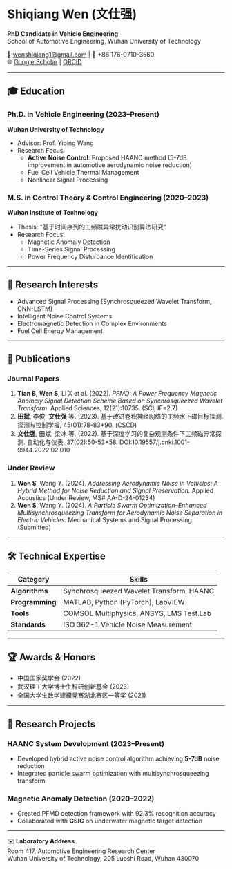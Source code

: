# Shiqiang Wen (文仕强)  
**PhD Candidate in Vehicle Engineering**  
School of Automotive Engineering, Wuhan University of Technology  

📧 wenshiqiang1@gmail.com | 📱 +86 176-0710-3560  
🌐 [Google Scholar](https://scholar.google.com/citations?user=QlmuWGwAAAAJ) | [ORCID](0009-0001-8919-4133)  

---

## 🎓 Education  
### **Ph.D. in Vehicle Engineering** (2023–Present)  
**Wuhan University of Technology**  
- Advisor: Prof. Yiping Wang  
- Research Focus:  
  - **Active Noise Control**: Proposed HAANC method (5-7dB improvement in automotive aerodynamic noise reduction)  
  - Fuel Cell Vehicle Thermal Management  
  - Nonlinear Signal Processing  

### **M.S. in Control Theory & Control Engineering** (2020–2023)  
**Wuhan Institute of Technology**  
- Thesis: "基于时间序列的工频磁异常扰动识别算法研究"  
- Research Focus:  
  - Magnetic Anomaly Detection  
  - Time-Series Signal Processing  
  - Power Frequency Disturbance Identification  

---

## 🔬 Research Interests  
- Advanced Signal Processing (Synchrosqueezed Wavelet Transform, CNN-LSTM)  
- Intelligent Noise Control Systems  
- Electromagnetic Detection in Complex Environments  
- Fuel Cell Energy Management  

---

## 📑 Publications  
### **Journal Papers**  
1. **Tian B**, **Wen S**, Li X et al. (2022). *PFMD: A Power Frequency Magnetic Anomaly Signal Detection Scheme Based on Synchrosqueezed Wavelet Transform*. Applied Sciences, 12(21):10735. (SCI, IF=2.7)  
2. **田斌**, 李俊, **文仕强** 等. (2023). 基于改进卷积神经网络的工频水下磁目标探测. 探测与控制学报, 45(01):78-83+90. (CSCD)  
3. **文仕强**, 田斌, 梁冰 等. (2022). 基于深度学习的复杂观测条件下工频磁异常探测. 自动化与仪表, 37(02):50-53+58. DOI:10.19557/j.cnki.1001-9944.2022.02.010  

### **Under Review**  
1. **Wen S**, Wang Y. (2024). *Addressing Aerodynamic Noise in Vehicles: A Hybrid Method for Noise Reduction and Signal Preservation*. Applied Acoustics (Under Review, MS# AA-D-24-01234)  
2. **Wen S**, Wang Y. (2024). *A Particle Swarm Optimization–Enhanced Multisynchrosqueezing Transform for Aerodynamic Noise Separation in Electric Vehicles*. Mechanical Systems and Signal Processing (Submitted)  

---

## 🛠 Technical Expertise  
| Category        | Skills                                      |
|-----------------|---------------------------------------------|
| **Algorithms**  | Synchrosqueezed Wavelet Transform, HAANC    |
| **Programming** | MATLAB, Python (PyTorch), LabVIEW           |
| **Tools**       | COMSOL Multiphysics, ANSYS, LMS Test.Lab    |
| **Standards**   | ISO 362-1 Vehicle Noise Measurement         |

---

## 🏆 Awards & Honors  
- 中国国家奖学金 (2022)  
- 武汉理工大学博士生科研创新基金 (2023)  
- 全国大学生数学建模竞赛湖北赛区一等奖 (2021)  

---

## 🧪 Research Projects  
### **HAANC System Development** (2023–Present)  
- Developed hybrid active noise control algorithm achieving **5-7dB** noise reduction  
- Integrated particle swarm optimization with multisynchrosqueezing transform  

### **Magnetic Anomaly Detection** (2020–2022)  
- Created PFMD detection framework with 92.3% recognition accuracy  
- Collaborated with **CSIC** on underwater magnetic target detection  

---

✉️ **Laboratory Address**  
Room 417, Automotive Engineering Research Center  
Wuhan University of Technology, 205 Luoshi Road, Wuhan 430070  
